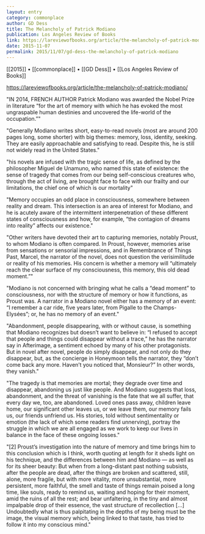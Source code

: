 ```yaml
---
layout: entry
category: commonplace
author: GD Dess
title: The Melancholy of Patrick Modiano
publication: Los Angeles Review of Books
link: https://lareviewofbooks.org/article/the-melancholy-of-patrick-modiano/
date: 2015-11-07
permalink: 2015/11/07/gd-dess-the-melancholy-of-patrick-modiano
---
```


[[2015]] • [[commonplace]] • [[GD Dess]] • [[Los Angeles Review of Books]]

https://lareviewofbooks.org/article/the-melancholy-of-patrick-modiano/

"IN 2014, FRENCH AUTHOR Patrick Modiano was awarded the Nobel Prize in literature “for the art of memory with which he has evoked the most ungraspable human destinies and uncovered the life-world of the occupation.”"

"Generally Modiano writes short, easy-to-read novels (most are around 200 pages long, some shorter) with big themes: memory, loss, identity, seeking. They are easily approachable and satisfying to read. Despite this, he is still not widely read in the United States."

"his novels are infused with the tragic sense of life, as defined by the philosopher Miguel de Unamuno, who named this state of existence: the sense of tragedy that comes from our being self-conscious creatures who, through the act of living, are brought face to face with our frailty and our limitations, the chief one of which is our mortality"

"Memory occupies an odd place in consciousness, somewhere between reality and dream. This intersection is an area of interest for Modiano, and he is acutely aware of the intermittent interpenetration of these different states of consciousness and how, for example, “the contagion of dreams into reality” affects our existence."

"Other writers have devoted their art to capturing memories, notably Proust, to whom Modiano is often compared. In Proust, however, memories arise from sensations or sensorial impressions, and in Remembrance of Things Past, Marcel, the narrator of the novel, does not question the verisimilitude or reality of his memories. His concern is whether a memory will “ultimately reach the clear surface of my consciousness, this memory, this old dead moment.”"

"Modiano is not concerned with bringing what he calls a “dead moment” to consciousness, nor with the structure of memory or how it functions, as Proust was. A narrator in a Modiano novel either has a memory of an event: “I remember a car ride, five years later, from Pigalle to the Champs-Elysées”; or, he has no memory of an event."

"Abandonment, people disappearing, with or without cause, is something that Modiano recognizes but doesn’t want to believe in: “I refused to accept that people and things could disappear without a trace,” he has the narrator say in Afterimage, a sentiment echoed by many of his other protagonists. But in novel after novel, people do simply disappear, and not only do they disappear, but, as the concierge in Honeymoon tells the narrator, they “don’t come back any more. Haven’t you noticed that, Monsieur?” In other words, they vanish."

"The tragedy is that memories are mortal; they degrade over time and disappear, abandoning us just like people. And Modiano suggests that loss, abandonment, and the threat of vanishing is the fate that we all suffer, that every day we, too, are abandoned. Loved ones pass away, children leave home, our significant other leaves us, or we leave them, our memory fails us, our friends unfriend us. His stories, told without sentimentality or emotion (the lack of which some readers find unnerving), portray the struggle in which we are all engaged as we work to keep our lives in balance in the face of these ongoing losses."

"[2] Proust’s investigation into the nature of memory and time brings him to this conclusion which is I think, worth quoting at length for it sheds light on his technique, and the differences between him and Modiano — as well as for its sheer beauty: But when from a long-distant past nothing subsists, after the people are dead, after the things are broken and scattered, still, alone, more fragile, but with more vitality, more unsubstantial, more persistent, more faithful, the smell and taste of things remain poised a long time, like souls, ready to remind us, waiting and hoping for their moment, amid the ruins of all the rest; and bear unfaltering, in the tiny and almost impalpable drop of their essence, the vast structure of recollection […] Undoubtedly what is thus palpitating in the depths of my being must be the image, the visual memory which, being linked to that taste, has tried to follow it into my conscious mind."

